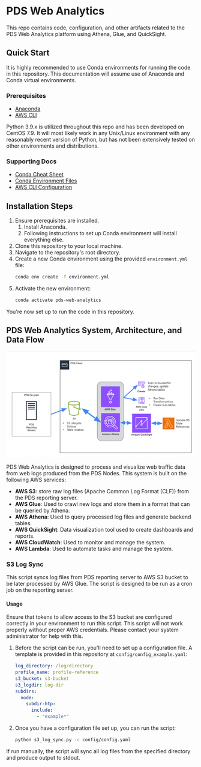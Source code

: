 # PDS Web Analytics
This repo contains code, configuration, and other artifacts related to the PDS 
Web Analytics platform using Athena, Glue, and QuickSight. 

## Quick Start
It is highly recommended to use Conda environments for running the code in this 
repository. This documentation will assume use of Anaconda and Conda virtual 
environments. 

### Prerequisites
- [Anaconda](https://www.anaconda.com/products/individual)
- [AWS CLI](https://aws.amazon.com/cli/)

Python 3.9.x is utilized throughout this repo and has been developed on CentOS 7.9. 
It will most likely work in any Unix/Linux environment with any reasonably recent 
version of Python, but has not been extensively tested on other environments and 
distributions.

### Supporting Docs
- [Conda Cheat Sheet](https://docs.conda.io/projects/conda/en/latest/user-guide/cheat-sheet.html)
- [Conda Environment Files](https://docs.conda.io/projects/conda/en/latest/user-guide/tasks/manage-environments.html#creating-an-environment-from-an-environment-yml-file)
- [AWS CLI Configuration](https://docs.aws.amazon.com/cli/latest/userguide/cli-configure-quickstart.html)

## Installation Steps
1. Ensure prerequisites are installed.
   1. Install Anaconda.
   1. Following instructions to set up Conda environment will install everything else.
1. Clone this repository to your local machine.
1. Navigate to the repository's root directory.
1. Create a new Conda environment using the provided `environment.yml` file:
    ```bash
    conda env create -f environment.yml
    ```
1. Activate the new environment:
    ```bash
    conda activate pds-web-analytics
    ```
You're now set up to run the code in this repository.

## PDS Web Analytics System, Architecture, and Data Flow

![PDS Web Analytics System Architecture](docs/pds_aws_web_analytics_arch.jpg)

PDS Web Analytics is designed to process and visualize web traffic
data from web logs produced from the PDS Nodes. This system is built on the following AWS services:

- **AWS S3**: store raw log files (Apache Common Log Format (CLF)) from the PDS reporting server.
- **AWS Glue**: Used to crawl new logs and store them in a format that can be queried by Athena.
- **AWS Athena**: Used to query processed log files and generate backend tables.
- **AWS QuickSight**: Data visualization tool used to create dashboards and reports.
- **AWS CloudWatch**: Used to monitor and manage the system.
- **AWS Lambda**: Used to automate tasks and manage the system.


### S3 Log Sync
This script syncs log files from PDS reporting server to AWS S3 bucket to be 
later processed by AWS Glue. The script is designed to be run as a cron job on 
the reporting server.

#### Usage
Ensure that tokens to allow access to the S3 bucket are configured correctly in
your environment to run this script. This script will not work properly without
proper AWS credentials. Please contact your system administrator for help with 
this.

1. Before the script can be run, you'll need to set up a configuration file. A 
template is provided in this repository at `config/config_example.yaml`: 
   ```yaml
   log_directory: /log/directory
   profile_name: profile-reference
   s3_bucket: s3-bucket
   s3_logdir: log-dir
   subdirs:
     node:
       subdir-htp:
         include:
           - "example*"
   ```
1. Once you have a configuration file set up, you can run the script:
   ```bash
   python s3_log_sync.py -c config/config.yaml
   ```
If run manually, the script will sync all log files from the specified directory
and produce output to stdout.

